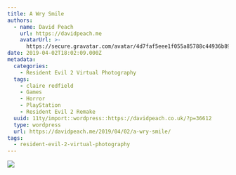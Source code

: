 ```yaml
---
title: A Wry Smile
authors:
  - name: David Peach
    url: https://davidpeach.me
    avatarUrl: >-
      https://secure.gravatar.com/avatar/4d7faf5eee1f055a85788c44936b8995eaab6dfb004e7854ec747ccb272e91ee?s=96&d=mm&r=g
date: 2019-04-02T18:02:09.000Z
metadata:
  categories:
    - Resident Evil 2 Virtual Photography
  tags:
    - claire redfield
    - Games
    - Horror
    - PlayStation
    - Resident Evil 2 Remake
  uuid: 11ty/import::wordpress::https://davidpeach.co.uk/?p=36612
  type: wordpress
  url: https://davidpeach.me/2019/04/02/a-wry-smile/
tags:
  - resident-evil-2-virtual-photography
---
```

[![](/assets/RESIDENT-EVIL-2_20190203095259-yDGK5cM53QuJ.jpg)](/assets/RESIDENT-EVIL-2_20190203095259-yDGK5cM53QuJ.jpg)